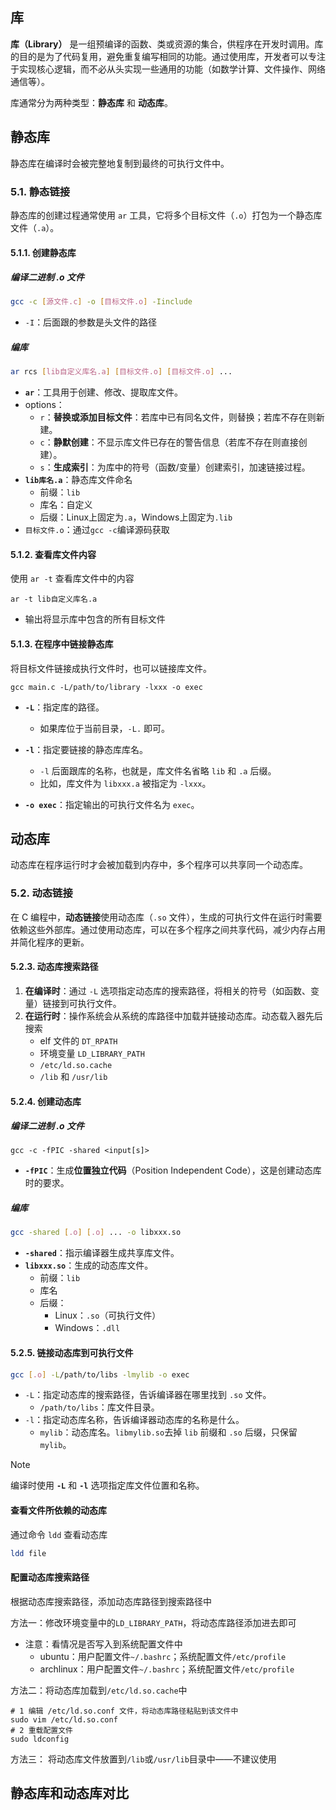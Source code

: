 

## 库

**库（Library）** 是一组预编译的函数、类或资源的集合，供程序在开发时调用。库的目的是为了代码复用，避免重复编写相同的功能。通过使用库，开发者可以专注于实现核心逻辑，而不必从头实现一些通用的功能（如数学计算、文件操作、网络通信等）。

库通常分为两种类型：**静态库** 和 **动态库**。

## 静态库

静态库在编译时会被完整地复制到最终的可执行文件中。

### 5.1. 静态链接

静态库的创建过程通常使用 `ar` 工具，它将多个目标文件（`.o`）打包为一个静态库文件（`.a`）。

#### 5.1.1. 创建静态库

##### 编译二进制 .o 文件

```bash
gcc -c [源文件.c] -o [目标文件.o] -Iinclude
```

+   `-I`：后面跟的参数是头文件的路径

##### 编库

```bash
ar rcs [lib自定义库名.a] [目标文件.o] [目标文件.o] ...
```

+ **`ar`**：工具用于创建、修改、提取库文件。
+ options：
    + `r`：**替换或添加目标文件**：若库中已有同名文件，则替换；若库不存在则新建。
    + `c`：**静默创建**：不显示库文件已存在的警告信息（若库不存在则直接创建）。
    + `s`：**生成索引**：为库中的符号（函数/变量）创建索引，加速链接过程。
+ **`lib库名.a`**：静态库文件命名
    + 前缀：`lib`
    + 库名：自定义
    + 后缀：Linux上固定为`.a`，Windows上固定为`.lib`
+ `目标文件.o`：通过`gcc -c`编译源码获取


#### 5.1.2. 查看库文件内容

使用 `ar -t` 查看库文件中的内容

```shell
ar -t lib自定义库名.a
```

+ 输出将显示库中包含的所有目标文件

#### 5.1.3. 在程序中链接静态库

将目标文件链接成执行文件时，也可以链接库文件。

```shell
gcc main.c -L/path/to/library -lxxx -o exec
```

+ **`-L`**：指定库的路径。
    + 如果库位于当前目录，`-L.` 即可。

+ **`-l`**：指定要链接的静态库库名。
    + `-l` 后面跟库的名称，也就是，库文件名省略 `lib` 和 `.a` 后缀。
    + 比如，库文件为 `libxxx.a` 被指定为 `-lxxx`。

+ **`-o exec`**：指定输出的可执行文件名为 `exec`。

## 动态库

动态库在程序运行时才会被加载到内存中，多个程序可以共享同一个动态库。

### 5.2. 动态链接

在 C 编程中，**动态链接**使用动态库（`.so` 文件），生成的可执行文件在运行时需要依赖这些外部库。通过使用动态库，可以在多个程序之间共享代码，减少内存占用并简化程序的更新。

#### 5.2.3. 动态库搜索路径

1. **在编译时**：通过 `-L` 选项指定动态库的搜索路径，将相关的符号（如函数、变量）链接到可执行文件。
2. **在运行时**：操作系统会从系统的库路径中加载并链接动态库。动态载入器先后搜索
    + elf 文件的 `DT_RPATH`
    + 环境变量 `LD_LIBRARY_PATH`
    + `/etc/ld.so.cache`
    + `/lib` 和 `/usr/lib` 

#### 5.2.4. 创建动态库

##### 编译二进制 .o 文件

```shell
gcc -c -fPIC -shared <input[s]>
```

+ **`-fPIC`**：生成**位置独立代码**（Position Independent Code），这是创建动态库时的要求。

##### 编库

```bash
gcc -shared [.o] [.o] ... -o libxxx.so 
```

+ **`-shared`**：指示编译器生成共享库文件。
+ **`libxxx.so`**：生成的动态库文件。
    + 前缀：`lib`
    + 库名
    + 后缀：
        + Linux：`.so`（可执行文件）
        + Windows：`.dll`


#### 5.2.5. 链接动态库到可执行文件

```bash
gcc [.o] -L/path/to/libs -lmylib -o exec
```

+ `-L`：指定动态库的搜索路径，告诉编译器在哪里找到 `.so` 文件。
    + `/path/to/libs`：库文件目录。
+ `-l`：指定动态库名称，告诉编译器动态库的名称是什么。
    + `mylib`：动态库名。`libmylib.so`去掉 `lib` 前缀和 `.so` 后缀，只保留`mylib`。

>[!note]
>编译时使用 **`-L`** 和 **`-l`** 选项指定库文件位置和名称。

#### 查看文件所依赖的动态库

通过命令 `ldd` 查看动态库

```bash
ldd file
```

#### 配置动态库搜索路径

根据动态库搜索路径，添加动态库路径到搜索路径中

方法一：修改环境变量中的`LD_LIBRARY_PATH`，将动态库路径添加进去即可

+   注意：看情况是否写入到系统配置文件中
    +   ubuntu：用户配置文件`~/.bashrc`；系统配置文件`/etc/profile`
    +   archlinux：用户配置文件`~/.bashrc`；系统配置文件`/etc/profile`

方法二：将动态库加载到`/etc/ld.so.cache`中

```shell
# 1 编辑 /etc/ld.so.conf 文件，将动态库路径粘贴到该文件中
sudo vim /etc/ld.so.conf
# 2 重载配置文件
sudo ldconfig
```

方法三： 将动态库文件放置到`/lib`或`/usr/lib`目录中——不建议使用

## 静态库和动态库对比

